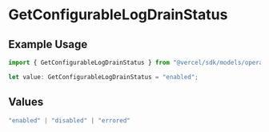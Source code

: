 # GetConfigurableLogDrainStatus

## Example Usage

```typescript
import { GetConfigurableLogDrainStatus } from "@vercel/sdk/models/operations/getconfigurablelogdrain.js";

let value: GetConfigurableLogDrainStatus = "enabled";
```

## Values

```typescript
"enabled" | "disabled" | "errored"
```